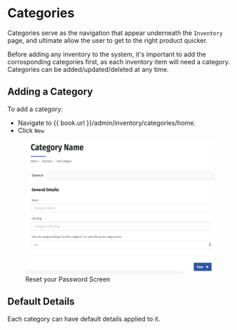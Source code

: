 # Categories

Categories serve as the navigation that appear underneath the `Inventory` page, and ultimate allow the user to get to the right product quicker. 

Before adding any inventory to the system, it's important to add the corrosponding categories first, as each inventory item will need a category. Categories can be added/updated/deleted at any time. 

## Adding a Category

To add a category: 
* Navigate to {{ book.url }}/admin/inventory/categories/home.
* Click `New`

<figure>
    <img src="/assets/add-category.png" height="300" />
    <figcaption>Reset your Password Screen</figcaption>
</figure>


## Default Details

Each category can have default details applied to it. 



